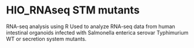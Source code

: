 # HIO_RNAseq STM mutants
RNA-seq analysis using R
Used to analyze RNA-seq data from human intestinal organoids infected with Salmonella enterica serovar Typhimurium WT or secretion system mutants.
